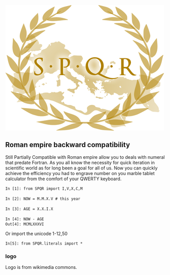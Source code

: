 ![spqr logo](docs/logo.png)

## Roman empire backward compatibility 

Still Partially Compatible with Roman empire allow you to deals with numeral
that predate Fortran.  As you all know the necessity for quick iteration in
scientific world as for long been a goal for all of us.  Now you can quickly
achieve the efficiency you had to engrave number on you marble tablet
calculator from the comfort of your QWERTY keyboard. 


```
In [1]: from SPQR import I,V,X,C,M

In [2]: NOW = M.M.X.V # this year

In [3]: AGE = X.X.I.X

In [4]: NOW - AGE
Out[4]: MCMLXXXVI
```

Or import the unicode 1-12,50

```
In[5]: from SPQR.literals import *
```


### logo

Logo is from wikimedia commons. 

